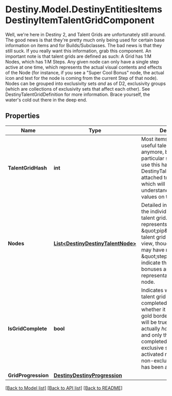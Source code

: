 # Destiny.Model.DestinyEntitiesItemsDestinyItemTalentGridComponent
Well, we're here in Destiny 2, and Talent Grids are unfortunately still around.  The good news is that they're pretty much only being used for certain base information on items and for Builds/Subclasses. The bad news is that they still suck. If you really want this information, grab this component.  An important note is that talent grids are defined as such:  A Grid has 1:M Nodes, which has 1:M Steps.  Any given node can only have a single step active at one time, which represents the actual visual contents and effects of the Node (for instance, if you see a \"Super Cool Bonus\" node, the actual icon and text for the node is coming from the current Step of that node).  Nodes can be grouped into exclusivity sets *and* as of D2, exclusivity groups (which are collections of exclusivity sets that affect each other).  See DestinyTalentGridDefinition for more information. Brace yourself, the water's cold out there in the deep end.

## Properties

Name | Type | Description | Notes
------------ | ------------- | ------------- | -------------
**TalentGridHash** | **int** | Most items don&#39;t have useful talent grids anymore, but Builds in particular still do.  You can use this hash to lookup the DestinyTalentGridDefinition attached to this item, which will be crucial for understanding the node values on the item. | [optional] 
**Nodes** | [**List&lt;DestinyDestinyTalentNode&gt;**](DestinyDestinyTalentNode.md) | Detailed information about the individual nodes in the talent grid.  A node represents a single visual \&quot;pip\&quot; in the talent grid or Build detail view, though each node may have multiple \&quot;steps\&quot; which indicate the actual bonuses and visual representation of that node. | [optional] 
**IsGridComplete** | **bool** | Indicates whether the talent grid on this item is completed, and thus whether it should have a gold border around it.  Only will be true if the item actually *has* a talent grid, and only then if it is completed (i.e. every exclusive set has an activated node, and every non-exclusive set node has been activated) | [optional] 
**GridProgression** | [**DestinyDestinyProgression**](DestinyDestinyProgression.md) |  | [optional] 

[[Back to Model list]](../README.md#documentation-for-models) [[Back to API list]](../README.md#documentation-for-api-endpoints) [[Back to README]](../README.md)


